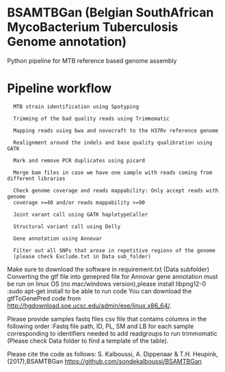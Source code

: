 # BSAMTBGan (Belgian SouthAfrican MycoBacterium Tuberculosis Genome annotation)
Python pipeline for MTB reference based genome assembly

# Pipeline workflow

      MTB strain identification using Spotyping 

      Trimming of the bad quality reads using Trimmomatic

      Mapping reads using bwa and novocraft to the H37Rv reference genome

      Realignment around the indels and base quality qualibration using GATK

      Mark and remove PCR duplicates using picard

      Merge bam files in case we have one sample with reads coming from different libraries

      Check genome coverage and reads mappability: Only accept reads with genome 
      coverage >=40 and/or reads mappability >=90

      Joint varant call using GATK haplotypeCaller

      Structural variant call using Delly

      Gene annotation using Annovar

      Filter out all SNPs that arose in repetitive regions of the genome 
      (please check Exclude.txt in Data sub_folder)


Make sure to download the software in requirement.txt (Data subfolder)
Converting the gtf file into genepred file for Annovar gene annotation must be run on linux OS (no mac/windows version),please install libpng12-0 :sudo apt-get install to be able to run  code
You can download the gtfToGenePred code from http://hgdownload.soe.ucsc.edu/admin/exe/linux.x86_64/.


Please provide samples fastq files csv file that contains columns in the following order :Fastq file path, ID, PL, SM and LB for each sample corresponding to identifiers needed to add readgroups to run trimmomatic (Please check Data folder to find a template of the table). 









Please cite the code as follows: S. Kalboussi, A. Dippenaar & T.H. Heupink,(2017),BSAMTBGan https://github.com/sondekalboussi/BSAMTBGan
